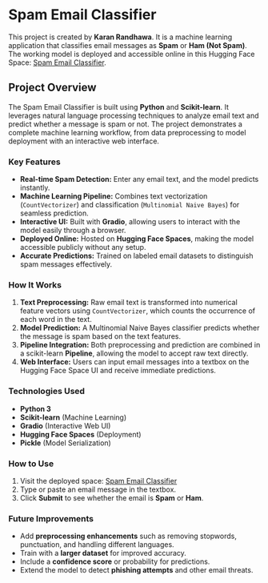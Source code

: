 # Spam Email Classifier

This project is created by **Karan Randhawa**. It is a machine learning application that classifies email messages as **Spam** or **Ham (Not Spam)**. The working model is deployed and accessible online in this Hugging Face Space: [Spam Email Classifier](https://huggingface.co/spaces/karan2720/Spam-Email).

## Project Overview

The Spam Email Classifier is built using **Python** and **Scikit-learn**. It leverages natural language processing techniques to analyze email text and predict whether a message is spam or not. The project demonstrates a complete machine learning workflow, from data preprocessing to model deployment with an interactive web interface.

### Key Features

- **Real-time Spam Detection:** Enter any email text, and the model predicts instantly.
- **Machine Learning Pipeline:** Combines text vectorization (`CountVectorizer`) and classification (`Multinomial Naive Bayes`) for seamless prediction.
- **Interactive UI:** Built with **Gradio**, allowing users to interact with the model easily through a browser.
- **Deployed Online:** Hosted on **Hugging Face Spaces**, making the model accessible publicly without any setup.
- **Accurate Predictions:** Trained on labeled email datasets to distinguish spam messages effectively.

### How It Works

1. **Text Preprocessing:** Raw email text is transformed into numerical feature vectors using `CountVectorizer`, which counts the occurrence of each word in the text.
2. **Model Prediction:** A Multinomial Naive Bayes classifier predicts whether the message is spam based on the text features.
3. **Pipeline Integration:** Both preprocessing and prediction are combined in a scikit-learn **Pipeline**, allowing the model to accept raw text directly.
4. **Web Interface:** Users can input email messages into a textbox on the Hugging Face Space UI and receive immediate predictions.

### Technologies Used

- **Python 3**
- **Scikit-learn** (Machine Learning)
- **Gradio** (Interactive Web UI)
- **Hugging Face Spaces** (Deployment)
- **Pickle** (Model Serialization)

### How to Use

1. Visit the deployed space: [Spam Email Classifier](https://huggingface.co/spaces/karan2720/Spam-Email)
2. Type or paste an email message in the textbox.
3. Click **Submit** to see whether the email is **Spam** or **Ham**.

### Future Improvements

- Add **preprocessing enhancements** such as removing stopwords, punctuation, and handling different languages.  
- Train with a **larger dataset** for improved accuracy.  
- Include a **confidence score** or probability for predictions.  
- Extend the model to detect **phishing attempts** and other email threats.
